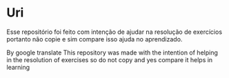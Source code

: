 # Uri
Esse repositório foi feito com intenção de ajudar na resolução de exercícios portanto não copie e sim compare isso ajuda no aprendizado.

By google translate
This repository was made with the intention of helping in the resolution of exercises so do not copy and yes compare it helps in learning
